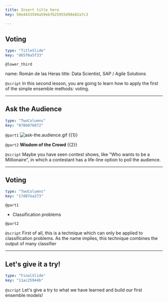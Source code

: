 ```yaml
---
title: Insert title here
key: 50e4433594a59ebf625955d98e82a7c3

---
```

## Voting

```yaml
type: "TitleSlide"
key: "d65f0a5f33"
```

`@lower_third`

name: Román de las Heras
title: Data Scientist, SAP / Agile Solutions


`@script`
In this second lesson, you are going to learn how to apply the first of the simple ensemble methods: voting.


---
## Ask the Audience

```yaml
type: "TwoColumns"
key: "078b076872"
```

`@part1`
![ask-the.audience.gif](http://assets.datacamp.com/production/repositories/3910/datasets/b22184509408340ea82c00b113c165a41581cf3f/72344_4.gif) {{1}}


`@part2`
**Wisdom of the Crowd** {{2}}


`@script`
Maybe you have seen contest shows, like "Who wants to be a Millionaire", in which a contestant has a life-line option to poll the audience.


---
## Voting

```yaml
type: "TwoColumns"
key: "17d87ea273"
```

`@part1`
- Classification problems


`@part2`



`@script`
First of all, this is a technique which can only be applied to classification problems.
As the name implies, this technique combines the output of many classifier


---
## Let's give it a try!

```yaml
type: "FinalSlide"
key: "11ac25944b"
```

`@script`
Let's give a try to what we have learned and build our first ensemble models!

